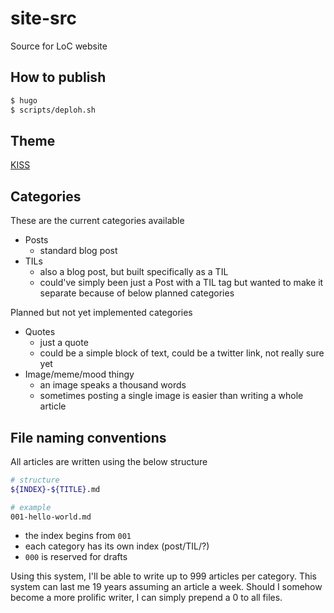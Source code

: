 # site-src
Source for LoC website

## How to publish

```zsh
$ hugo
$ scripts/deploh.sh
```

## Theme

[KISS](https://github.com/ribice/kiss)

## Categories

These are the current categories available

- Posts
  - standard blog post
- TILs
  - also a blog post, but built specifically as a TIL
  - could've simply been just a Post with a TIL tag but wanted to make it separate because of below planned categories

Planned but not yet implemented categories
- Quotes
  - just a quote
  - could be a simple block of text, could be a twitter link, not really sure yet
- Image/meme/mood thingy
  - an image speaks a thousand words
  - sometimes posting a single image is easier than writing a whole article

## File naming conventions

All articles are written using the below structure

```zsh
# structure
${INDEX}-${TITLE}.md

# example
001-hello-world.md
```

- the index begins from `001`
- each category has its own index (post/TIL/?)
- `000` is reserved for drafts

Using this system, I'll be able to write up to 999 articles per category. This system can last me 19 years assuming an article a week. Should I somehow become a more prolific writer, I can simply prepend a 0 to all files.
